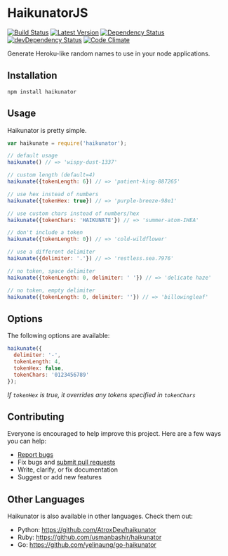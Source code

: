 # HaikunatorJS

[![Build Status](https://img.shields.io/travis/AtroxDev/haikunatorjs.svg?style=flat-square)](https://travis-ci.org/AtroxDev/haikunatorjs)
[![Latest Version](https://img.shields.io/npm/v/haikunator.svg?style=flat-square)](https://www.npmjs.com/package/haikunator)
[![Dependency Status](https://img.shields.io/david/atroxdev/haikunatorjs.svg?style=flat-square)](https://david-dm.org/atroxdev/haikunatorjs)
[![devDependency Status](https://img.shields.io/david/dev/atroxdev/haikunatorjs.svg?style=flat-square)](https://david-dm.org/atroxdev/haikunatorjs#info=devDependencies)
[![Code Climate](https://img.shields.io/codeclimate/github/AtroxDev/haikunatorjs.svg?style=flat-square)](https://codeclimate.com/github/AtroxDev/haikunatorjs)

Generate Heroku-like random names to use in your node applications.

## Installation

```
npm install haikunator
```

## Usage

Haikunator is pretty simple.

```javascript
var haikunate = require('haikunator');

// default usage
haikunate() // => 'wispy-dust-1337'

// custom length (default=4)
haikunate({tokenLength: 6}) // => 'patient-king-887265'

// use hex instead of numbers
haikunate({tokenHex: true}) // => 'purple-breeze-98e1'

// use custom chars instead of numbers/hex
haikunate({tokenChars: 'HAIKUNATE'}) // => 'summer-atom-IHEA'

// don't include a token
haikunate({tokenLength: 0}) // => 'cold-wildflower'

// use a different delimiter
haikunate({delimiter: '.'}) // => 'restless.sea.7976'

// no token, space delimiter
haikunate({tokenLength: 0, delimiter: ' '}) // => 'delicate haze'

// no token, empty delimiter
haikunate({tokenLength: 0, delimiter: ''}) // => 'billowingleaf'
```

## Options

The following options are available:

```javascript
haikunate({
  delimiter: '-',
  tokenLength: 4,
  tokenHex: false,
  tokenChars: '0123456789'
});
```
*If ```tokenHex``` is true, it overrides any tokens specified in ```tokenChars```*

## Contributing

Everyone is encouraged to help improve this project. Here are a few ways you can help:

- [Report bugs](https://github.com/atroxdev/haikunatorjs/issues)
- Fix bugs and [submit pull requests](https://github.com/atroxdev/haikunatorjs/pulls)
- Write, clarify, or fix documentation
- Suggest or add new features

## Other Languages

Haikunator is also available in other languages. Check them out:

- Python: https://github.com/AtroxDev/haikunator
- Ruby: https://github.com/usmanbashir/haikunator
- Go: https://github.com/yelinaung/go-haikunator
